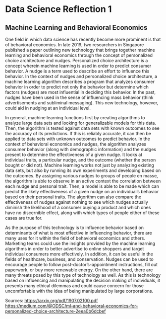 # Data Science Reflection 1
## Machine Learning and Behavioral Economics

One field in which data science has recently become more prominent is that of behavioral economics. In late 2019, two researchers in Singapore published a paper outlining new technology that brings together machine learning and behavioral economics through the concept of personalized choice architecture and nudges. Personalized choice architecture is a concept wherein machine learning is used in order to predict consumer behavior. A nudge is a term used to describe an effort to influence this behavior. In the context of nudges and personalized choice architecture, a machine learning algorithm describes a program that analyzes consumer behavior in order to predict not only the behavior but determine which factors (nudges) are most influential in deciding this behavior. In the past, nudges have been used in the sense of influencing mass behavior (think advertisements and subliminal messaging). This new technology, however, could aid in nudging at an individual level. 

In general, machine learning functions first by creating algorithms to analyze large data sets and looking for generalizable models for this data. Then, the algorithm is tested against data sets with known outcomes to see the accuracy of its predictions. If this is reliably accurate, it can then be applied to data sets with unknown outcomes to predict behavior. In the context of behavioral economics and nudges, the algorithm analyzes consumer behavior (along with demographic information) and the nudges present to determine the effectiveness of a given nudge. It looks at individual traits, a particular nudge, and the outcome (whether the person bought or did not). Machine learning works not just by analyzing existing data sets, but also by running its own experiments and developing based on the outcomes. By assigning various nudges to groups of people en masse, the algorithm is able to observe in an active context the correlation between each nudge and personal trait. Then, a model is able to be made which can predict the likely effectiveness of a given nudge on an individual’s behavior based on their personal traits. The algorithm can also compare the effectiveness of nudges against nothing to see which nudges actually diminish the likelihood of a consumer buying a product and which ones have no discernible effect, along with which types of people either of these cases are true for. 

As the purpose of this technology is to influence behavior based on determinants of what is most effective in influencing behavior, there are many uses for it within the field of behavioral economics and others. Marketing teams could use the insights provided by the machine learning algorithms in order to better advertise to online shoppers and target individual consumers more effectively. In addition, it can be useful in the fields of healthcare, business, and conservation. Nudges can be used to encourage people to follow post-doctor’s-appointment instructions, fill out paperwork, or buy more renewable energy. On the other hand, there are many threats posed by this type of technology as well. As this is technology based on influencing and manipulating the decision making of individuals, it presents many ethical dilemmas and could cause concern for those uncomfortable with the idea of being manipulated by large corporations. 


Sources:
https://arxiv.org/pdf/1907.02100.pdf
https://medium.com/@ODSC/ml-and-behavioral-economics-for-personalized-choice-architecture-2eea0b6dcbef
